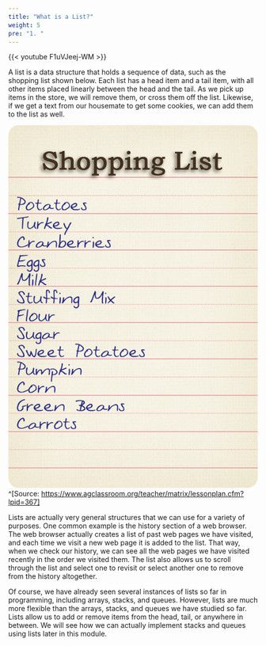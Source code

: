 ```yaml
---
title: "What is a List?"
weight: 5
pre: "1. "
---
```

{{< youtube F1uVJeej-WM  >}}

A list is a data structure that holds a sequence of data, such as the shopping list shown below. Each list has a head item and a tail item, with all other items placed linearly between the head and the tail. As we pick up items in the store, we will remove them, or cross them off the list. Likewise, if we get a text from our housemate to get some cookies, we can add them to the list as well.

![Shopping List](/images/9/9.1.shopping.png)^[Source: https://www.agclassroom.org/teacher/matrix/lessonplan.cfm?lpid=367]

Lists are actually very general structures that we can use for a variety of purposes. One common example is the history section of a web browser. The web browser actually creates a list of past web pages we have visited, and each time we visit a new web page it is added to the list. That way, when we check our history, we can see all the web pages we have visited recently in the order we visited them. The list also allows us to scroll through the list and select one to revisit or select another one to remove from the history altogether.

Of course, we have already seen several instances of lists so far in programming, including arrays, stacks, and queues. However, lists are much more flexible than the arrays, stacks, and queues we have studied so far. Lists allow us to add or remove items from the head, tail, or anywhere in between. We will see how we can actually implement stacks and queues using lists later in this module.
